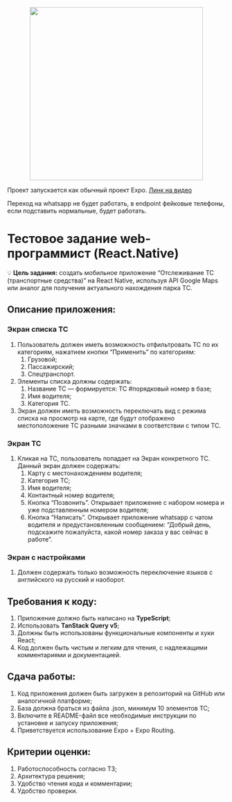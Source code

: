 <div id="header" align="center">
<img src="https://res.cloudinary.com/dywhqlfx7/image/upload/v1702633997/port/test_port.gif" width="400"/>
</div>

Проект запускается как обычный проект Expo.
[Линк на видео](https://res.cloudinary.com/dywhqlfx7/video/upload/v1702628608/port/test_port.mp4)

Переход на whatsapp не будет работать, в endpoint фейковые телефоны, если подставить нормальные, будет работать.

# Тестовое задание web-программист (React.Native)

💡 **Цель задания:** создать мобильное приложение “Отслеживание ТС (транспортные средства)” на React Native, используя API Google Maps или аналог для получения актуального нахождения парка ТС.

## Описание приложения:

### Экран списка ТС

1. Пользователь должен иметь возможность отфильтровать ТС по их категориям, нажатием кнопки “Применить” по категориям:
   1. Грузовой;
   2. Пассажирский;
   3. Спецтранспорт.
2. Элементы списка должны содержать:
   1. Название ТС — формируется: ТС #порядковый номер в базе;
   2. Имя водителя;
   3. Категория ТС.
3. Экран должен иметь возможность переключать вид с режима списка на просмотр на карте, где будут отображено местоположение ТС разными значками в соответствии с типом ТС.

### Экран ТС

1. Кликая на ТС, пользователь попадает на Экран конкретного ТС. Данный экран должен содержать:
   1. Карту с местонахождением водителя;
   2. Категория ТС;
   3. Имя водителя;
   4. Контактный номер водителя;
   5. Кнопка “Позвонить”. Открывает приложение с набором номера и уже подставленным номером водителя;
   6. Кнопка “Написать”. Открывает приложение whatsapp с чатом водителя и предустановленным сообщением: “Добрый день, подскажите пожалуйста, какой номер заказа у вас сейчас в работе”.

### Экран с настройками

1. Должен содержать только возможность переключение языков с английского на русский и наоборот.

## Требования к коду:

1. Приложение должно быть написано на **TypeScript**;
2. Использовать **TanStack Query v5**;
3. Должны быть использованы функциональные компоненты и хуки React;
4. Код должен быть чистым и легким для чтения, с надлежащими комментариями и документацией.

## Сдача работы:

1. Код приложения должен быть загружен в репозиторий на GitHub или аналогичной платформе;
2. База должна браться из файла .json, минимум 10 элементов ТС;
3. Включите в README-файл все необходимые инструкции по установке и запуску приложения;
4. Приветствуется использование Expo + Expo Routing.

## Критерии оценки:

1. Работоспособность согласно ТЗ;
2. Архитектура решения;
3. Удобство чтения кода и комментарии;
4. Удобство проверки.
